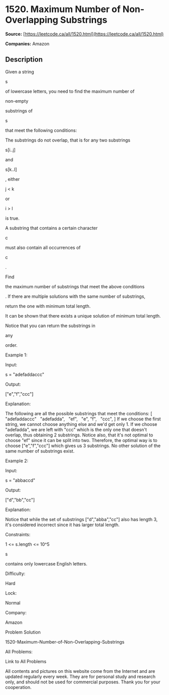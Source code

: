 # 1520. Maximum Number of Non-Overlapping Substrings

**Source:** [https://leetcode.ca/all/1520.html](https://leetcode.ca/all/1520.html)

**Companies:** Amazon

## Description

Given a string

s

of lowercase letters, you need to find the
            maximum number of

non-empty

substrings of

s

that
            meet the following conditions:

The substrings do not overlap, that is for any two substrings

s[i..j]

and

s[k..l]

, either

j < k

or

i > l

is true.

A substring that contains a certain character

c

must also
                    contain all occurrences of

c

.

Find

the maximum number of substrings that meet the above conditions

. If
                there are multiple solutions with the same number of substrings,

return the one
                    with minimum total length.

It can be shown that there exists a unique
                solution of minimum total length.

Notice that you can return the substrings in

any

order.

Example 1:

Input:

s = "adefaddaccc"

Output:

["e","f","ccc"]

Explanation:

The following are all the possible substrings that meet the conditions:
[
  "adefaddaccc"
  "adefadda",
  "ef",
  "e",
  "f",
  "ccc",
]
If we choose the first string, we cannot choose anything else and we'd get only 1. If we choose "adefadda", we are left with "ccc" which is the only one that doesn't overlap, thus obtaining 2 substrings. Notice also, that it's not optimal to choose "ef" since it can be split into two. Therefore, the optimal way is to choose ["e","f","ccc"] which gives us 3 substrings. No other solution of the same number of substrings exist.

Example 2:

Input:

s = "abbaccd"

Output:

["d","bb","cc"]

Explanation:

Notice that while the set of substrings ["d","abba","cc"] also has length 3, it's considered incorrect since it has larger total length.

Constraints:

1 <= s.length <= 10^5

s

contains only lowercase English letters.

Difficulty:

Hard

Lock:

Normal

Company:

Amazon

Problem Solution

1520-Maximum-Number-of-Non-Overlapping-Substrings

All Problems:

Link to All Problems

All contents and pictures on this website come from the Internet and are updated regularly every week. They are for personal study and research only, and should not be used for commercial purposes. Thank you for your cooperation.


